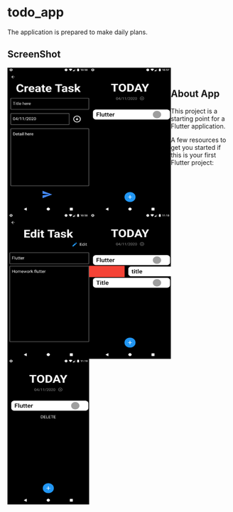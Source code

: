 # todo_app

The application is prepared to make daily plans.

## ScreenShot
<img align = "left" alt="ibrahimatmaca" width="184" height="328" src="screenshot/ss.png"/>
<img align = "left" alt="ibrahimatmaca" width="184" height="328" src="screenshot/ss2.png"/>
<img align = "left" alt="ibrahimatmaca" width="184" height="328" src="screenshot/ss3.png"/>
<img align = "left" alt="ibrahimatmaca" width="184" height="328" src="screenshot/ss4.png"/>
<img align = "left" alt="ibrahimatmaca" width="184" height="328" src="screenshot/ss5.png"/>


<br>

## About App

This project is a starting point for a Flutter application.

A few resources to get you started if this is your first Flutter project:


